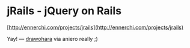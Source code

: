 <!--
id: 19962702
link: http://tumblr.atmos.org/post/19962702/jrails-jquery-on-rails
slug: jrails-jquery-on-rails
date: Wed Nov 21 2007 18:26:20 GMT-0800 (PST)
publish: 2007-11-021
tags: 
title: jRails - jQuery on Rails
-->


jRails - jQuery on Rails
========================

[http://ennerchi.com/projects/jrails](http://ennerchi.com/projects/jrails)

Yay! — [drawohara](http://drawohara.tumblr.com/) via aniero really ;)

